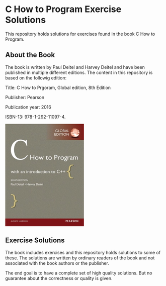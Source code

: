 # C How to Program Exercise Solutions

This repository holds solutions for exercises found in the book C How to Program.

## About the Book

The book is written by Paul Deitel and Harvey Deitel and have been published in multiple different editions. The content in this repository is based on the followig edition:

Title: C How to Prgoram, Global edition, 8th Edition

Publisher: Pearson

Publication year: 2016 

ISBN-13: 978-1-292-11097-4.

![C How to Program book cover](./pictures/cover-c-how-to-program-8th-global-ed-xs.jpg)

## Exercise Solutions

The book includes exercises and this repository holds solutions to some of these. The solutions are written by ordinary readers of the book and not associated with the book authors or the publisher.

The end goal is to have a complete set of high quality solutions. But no guarantee about the correctness or quality is given.
